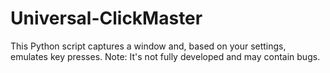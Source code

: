 # Universal-ClickMaster
This Python script captures a window and, based on your settings, emulates key presses. Note: It's not fully developed and may contain bugs.
